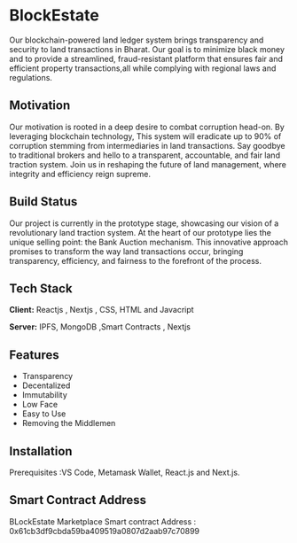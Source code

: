 
# BlockEstate 

Our blockchain-powered land ledger system brings transparency and security to land transactions in Bharat. Our goal is to minimize black money and to provide a streamlined, fraud-resistant
platform that ensures fair and efficient property transactions,all while complying with regional laws and regulations.



## Motivation


Our motivation is rooted in a deep desire to combat corruption head-on. By leveraging blockchain technology, This system will eradicate up to 90% of corruption stemming from intermediaries in land transactions. Say goodbye to traditional brokers and hello to a transparent, accountable, and fair land traction system. Join us in reshaping the future of land management, where integrity and efficiency reign supreme.      
## Build Status 

Our project is currently in the prototype stage, showcasing our vision of a revolutionary land traction system. At the heart of our prototype lies the unique selling point: the Bank Auction mechanism. This innovative approach promises to transform the way land transactions occur, bringing transparency, efficiency, and fairness to the forefront of the process.


## Tech Stack

**Client:** Reactjs , Nextjs , CSS, HTML and Javacript

**Server:** IPFS, MongoDB ,Smart Contracts , Nextjs 


## Features

- Transparency
- Decentalized  
- Immutability 
- Low Face 
- Easy to Use 
- Removing the Middlemen 



## Installation

Prerequisites :VS Code, Metamask Wallet, React.js and Next.js.




    
## Smart Contract Address

BLockEstate Marketplace Smart contract Address : 0x61cb3df9cbda59ba409519a0807d2aab97c70899
